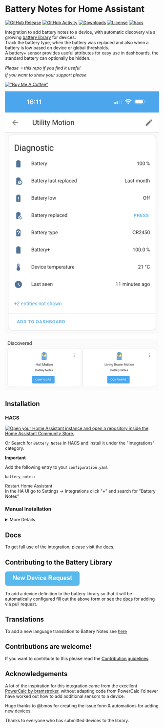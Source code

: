 # Battery Notes for Home Assistant

[![GitHub Release][releases-shield]][releases]
[![GitHub Activity][commits-shield]][commits]
[![Downloads][download-latest-shield]](Downloads)
[![License][license-shield]](LICENSE)
[![hacs][hacsbadge]][hacs]

Integration to add battery notes to a device, with automatic discovery via a growing [battery library](library.md) for devices.  
Track the battery type, when the battery was replaced and also when a battery is low based on device or global thresholds.  
A battery+ sensor provides useful attributes for easy use in dashboards, the standard battery can optionally be hidden.  

*Please :star: this repo if you find it useful*  
*If you want to show your support please*

[!["Buy Me A Coffee"](https://www.buymeacoffee.com/assets/img/custom_images/yellow_img.png)](https://www.buymeacoffee.com/codechimp)

![Battery Notes](https://raw.githubusercontent.com/andrew-codechimp/ha-battery-notes/main/docs/assets/screenshot-device.png "Battery Notes")

![Discovery](https://raw.githubusercontent.com/andrew-codechimp/ha-battery-notes/main/docs/assets/screenshot-discovery.png "Device Discovery")

## Installation

### HACS

[![Open your Home Assistant instance and open a repository inside the Home Assistant Community Store.](https://my.home-assistant.io/badges/hacs_repository.svg)](https://my.home-assistant.io/redirect/hacs_repository/?owner=andrew-codechimp&repository=HA-Battery-Notes&category=Integration)

Or
Search for `Battery Notes` in HACS and install it under the "Integrations" category.

**Important**

Add the following entry to your `configuration.yaml`
```
battery_notes:
```
Restart Home Assistant  
In the HA UI go to Settings -> Integrations click "+" and search for "Battery Notes"

### Manual Installation
<details>
<summary>More Details</summary>

* You should take the latest [published release](https://github.com/andrew-codechimp/ha-battery-notes/releases).  
* To install, place the contents of `custom_components` into the `<config directory>/custom_components` folder of your Home Assistant installation.  
* Add the following entry to your `configuration.yaml`  
```
battery_notes:
```
* Restart Home Assistant
* In the HA UI go to Settings -> Integrations click "+" and search for "Battery Notes"
</details>

## Docs

To get full use of the integration, please visit the [docs](https://andrew-codechimp.github.io/HA-Battery-Notes/).

## Contributing to the Battery Library

[!["New Device Request"](https://raw.githubusercontent.com/andrew-codechimp/ha-battery-notes/main/docs/assets/new-device-request.png)](https://github.com/andrew-codechimp/HA-Battery-Notes/issues/new?template=new_device_request.yml&title=[Device]%3A+)

To add a device definition to the battery library so that it will be automatically configured fill out the above form or see the [docs](https://andrew-codechimp.github.io/HA-Battery-Notes/library) for adding via pull request.

## Translations

To add a new language translation to Battery Notes see [here](https://andrew-codechimp.github.io/HA-Battery-Notes/translations)

## Contributions are welcome!

If you want to contribute to this please read the [Contribution guidelines](CONTRIBUTING.md).

## Acknowledgements

A lot of the inspiration for this integration came from the excellent [PowerCalc by bramstroker](https://github.com/bramstroker/homeassistant-powercalc), without adapting code from PowerCalc I'd never have worked out how to add additional sensors to a device.

Huge thanks to @bmos for creating the issue form & automations for adding new devices.

Thanks to everyone who has submitted devices to the library.

<!---->
[battery_notes]: https://github.com/andrew-codechimp/HA-Battery-Notes
[commits-shield]: https://img.shields.io/github/commit-activity/y/andrew-codechimp/HA-Battery-Notes.svg?style=for-the-badge
[commits]: https://github.com/andrew-codechimp/HA-Battery-Notes/commits/main
[hacs]: https://github.com/hacs/integration
[hacsbadge]: https://img.shields.io/badge/HACS-Default-41BDF5.svg?style=for-the-badge
[discord]: https://discord.gg/Qa5fW2R
[discord-shield]: https://img.shields.io/discord/330944238910963714.svg?style=for-the-badge
[exampleimg]: example.png
[forum-shield]: https://img.shields.io/badge/community-forum-brightgreen.svg?style=for-the-badge
[forum]: https://community.home-assistant.io/t/custom-component-battery-notes/613821
[license-shield]: https://img.shields.io/github/license/andrew-codechimp/HA-Battery-Notes.svg?style=for-the-badge
[releases-shield]: https://img.shields.io/github/release/andrew-codechimp/HA-Battery-Notes.svg?style=for-the-badge
[releases]: https://github.com/andrew-codechimp/HA-Battery-Notes/releases
[download-latest-shield]: https://img.shields.io/github/downloads/andrew-codechimp/ha-battery-notes/latest/total?style=for-the-badge
